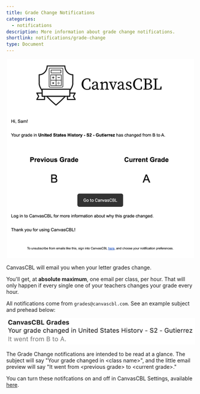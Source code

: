```yaml
---
title: Grade Change Notifications
categories:
  - notifications
description: More information about grade change notifications.
shortlink: notifications/grade-change
type: Document
---
```


<center>
<img src="/images/2020-02-25-grade-change-notifications-1.png" alt="A sample grade change email" center width="500"/>
</center>

CanvasCBL will email you when your letter grades change.

You'll get, at **absolute maximum**, one email per class, per hour. That will
only happen if every single one of your teachers changes your grade every hour.

All notifications come from `grades@canvascbl.com`. See an example subject and
prehead below:

<center>
<img src="/images/2020-02-25-grade-change-notifications-2.png" alt="test">
</center>

The Grade Change notifications are intended to be read at a glance.
The subject will say "Your grade changed in \<class name\>", and the
little email preview will say "It went from \<previous grade\> to \<current grade\>."

You can turn these notifcations on and off in CanvasCBL Settings, available
[here](https://go.canvascbl.com/settings).